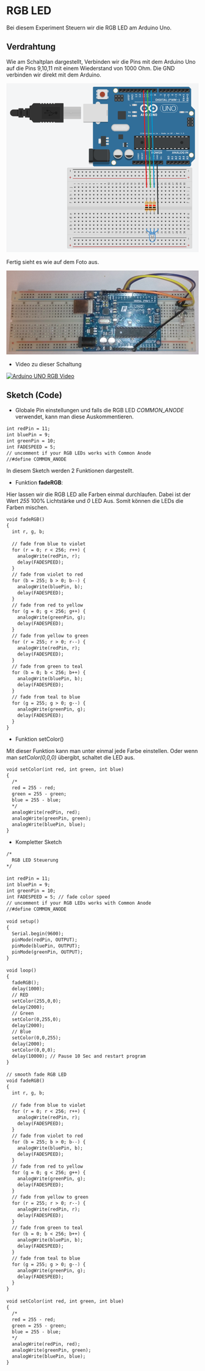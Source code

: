 # RGB LED

Bei diesem Experiment Steuern wir die RGB LED am Arduino Uno.

## Verdrahtung

Wie am Schaltplan dargestellt, Verbinden wir die Pins mit dem Arduino Uno
auf die Pins 9,10,11 mit einem Wiederstand von 1000 Ohm.
Die GND verbinden wir direkt mit dem Arduino.

![RGB Schaltplan](doku/arduino_schaltplan.png)

Fertig sieht es wie auf dem Foto aus.

![Foto RGB Schaltung](doku/foto_schaltung.jpg)

* Video zu dieser Schaltung

[![Arduino UNO RGB Video](https://i.ytimg.com/vi/ROpkROSD6RU/2.jpg?time=1467153739202)](https://youtu.be/ROpkROSD6RU)


## Sketch (Code)

* Globale Pin einstellungen und falls die RGB LED *COMMON_ANODE* verwendet,
kann man diese Auskommentieren.

```Arduino
int redPin = 11;
int bluePin = 9;
int greenPin = 10;
int FADESPEED = 5;
// uncomment if your RGB LEDs works with Common Anode
//#define COMMON_ANODE

```

In diesem Sketch werden 2 Funktionen dargestellt.

* Funktion **fadeRGB**:

Hier lassen wir die RGB LED alle Farben einmal durchlaufen.
Dabei ist der Wert *255* 100% Lichtstärke und *0* LED Aus.
Somit können die LEDs die Farben mischen.

```Arduino
void fadeRGB()
{
  int r, g, b;
 
  // fade from blue to violet
  for (r = 0; r < 256; r++) { 
    analogWrite(redPin, r);
    delay(FADESPEED);
  } 
  // fade from violet to red
  for (b = 255; b > 0; b--) { 
    analogWrite(bluePin, b);
    delay(FADESPEED);
  } 
  // fade from red to yellow
  for (g = 0; g < 256; g++) { 
    analogWrite(greenPin, g);
    delay(FADESPEED);
  } 
  // fade from yellow to green
  for (r = 255; r > 0; r--) { 
    analogWrite(redPin, r);
    delay(FADESPEED);
  } 
  // fade from green to teal
  for (b = 0; b < 256; b++) { 
    analogWrite(bluePin, b);
    delay(FADESPEED);
  } 
  // fade from teal to blue
  for (g = 255; g > 0; g--) { 
    analogWrite(greenPin, g);
    delay(FADESPEED);
  }
}

```

* Funktion setColor()

Mit dieser Funktion kann man unter einmal jede Farbe einstellen.
Oder wenn man *setColor(0,0,0)* übergibt, schaltet die LED aus.
 
```Arduino
void setColor(int red, int green, int blue)
{
  /*
  red = 255 - red;
  green = 255 - green;
  blue = 255 - blue;
  */
  analogWrite(redPin, red);
  analogWrite(greenPin, green);
  analogWrite(bluePin, blue);
}

```

* Kompletter Sketch

```Arduino
/*
  RGB LED Steuerung
*/

int redPin = 11;
int bluePin = 9;
int greenPin = 10;
int FADESPEED = 5; // fade color speed
// uncomment if your RGB LEDs works with Common Anode
//#define COMMON_ANODE

void setup() 
{
  Serial.begin(9600);
  pinMode(redPin, OUTPUT);
  pinMode(bluePin, OUTPUT);
  pinMode(greenPin, OUTPUT);
}

void loop()
{
  fadeRGB();
  delay(1000);
  // RED
  setColor(255,0,0);
  delay(2000);
  // Green
  setColor(0,255,0);
  delay(2000);
  // Blue
  setColor(0,0,255);
  delay(2000);
  setColor(0,0,0);
  delay(10000); // Pause 10 Sec and restart program
}

// smooth fade RGB LED
void fadeRGB()
{
  int r, g, b;
 
  // fade from blue to violet
  for (r = 0; r < 256; r++) { 
    analogWrite(redPin, r);
    delay(FADESPEED);
  } 
  // fade from violet to red
  for (b = 255; b > 0; b--) { 
    analogWrite(bluePin, b);
    delay(FADESPEED);
  } 
  // fade from red to yellow
  for (g = 0; g < 256; g++) { 
    analogWrite(greenPin, g);
    delay(FADESPEED);
  } 
  // fade from yellow to green
  for (r = 255; r > 0; r--) { 
    analogWrite(redPin, r);
    delay(FADESPEED);
  } 
  // fade from green to teal
  for (b = 0; b < 256; b++) { 
    analogWrite(bluePin, b);
    delay(FADESPEED);
  } 
  // fade from teal to blue
  for (g = 255; g > 0; g--) { 
    analogWrite(greenPin, g);
    delay(FADESPEED);
  }
}

void setColor(int red, int green, int blue)
{
  /*
  red = 255 - red;
  green = 255 - green;
  blue = 255 - blue;
  */
  analogWrite(redPin, red);
  analogWrite(greenPin, green);
  analogWrite(bluePin, blue);
}
```

